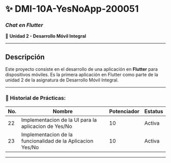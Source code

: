 # ✨ DMI-10A-YesNoApp-200051

### _Chat en Flutter_  
📱 **Unidad 2 - Desarrollo Móvil Integral**

---

## Descripción
Este proyecto consiste en el desarrollo de una aplicación en **Flutter** para dispositivos móviles. Es la primera aplicación en Flutter como parte de la unidad 2 de la asignatura de Desarrollo Móvil Integral.

---

### 📅 Historial de Prácticas:

| No. | Nombre                                   | Potenciador | Estatus |
| --- | ---------------------------------------- | ----------- | ------- |
| 22  | Implementacion de la UI para la aplicacion de Yes/No   | 10           | Activa  |
| 23  | Implementacion de la funcionalidad de la Aplicacion Yes/No | 10   | Activa  |

---
